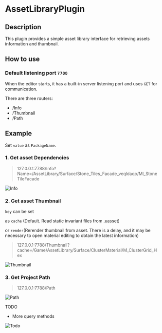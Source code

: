 # AssetLibraryPlugin

## Description

This plugin provides a simple asset library interface for retrieving assets information and thumbnail.

## How to use

### Default listening port `7788`

When the editor starts, it has a built-in server listening port and uses `GET` for communication.

There are three routers:
- /Info 
- /Thumbnail
- /Path



## Example
Set `value` as `PackageName`.
### 1. Get asset Dependencies

>127.0.0.1:7788/Info?Name=/AssetLibrary/Surface/Stone_Tiles_Facade_veqldaqo/MI_StoneTileFacade


![Info](./pic/Info.png)

### 2. Get asset Thumbnail
`key` can be set 

as `cache` (Default. Read static invariant files from .uasset)

or `render`(Rerender thumbnail from asset. There is a delay, and it may be necessary to open material editing to obtain the latest information)

>127.0.0.1:7788/Thumbnail?cache=/Game/AssetLibrary/Surface/ClusterMaterial/M_ClusterGrid_Hex

![Thumbnail](./pic/Thumbnail.png)

### 3. Get Project Path

>127.0.0.1:7788/Path

![Path](./pic/Path.png)

TODO
- More query methods

![Todo](./pic/UeWebServer.png)